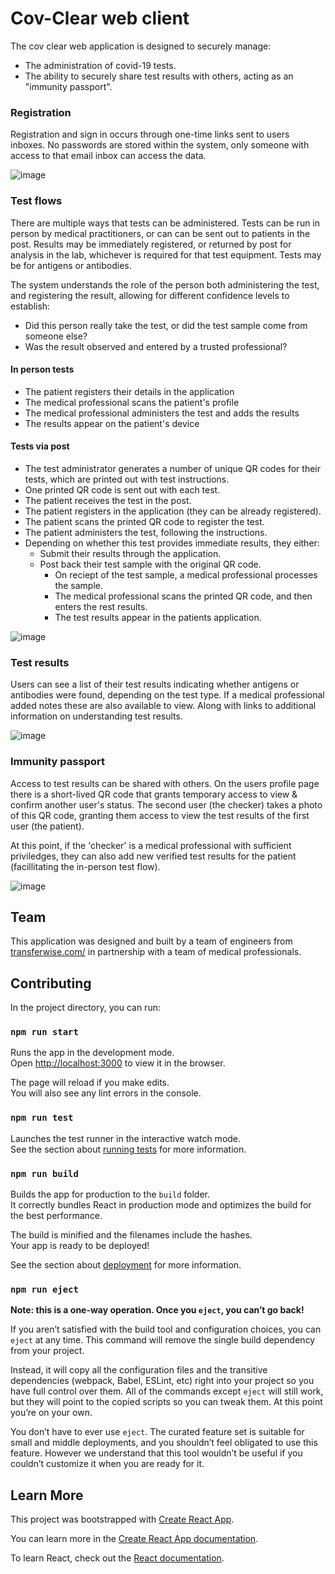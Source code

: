 # Cov-Clear web client #

The cov clear web application is designed to securely manage:
* The administration of covid-19 tests. 
* The ability to securely share test results with others, acting as an "immunity passport".

### Registration ###
Registration and sign in occurs through one-time links sent to users inboxes.  No passwords are stored within the system, only someone with access to that email inbox can access the data.

![image](https://user-images.githubusercontent.com/1318111/78276488-02c86900-750b-11ea-8e93-d3135bc62de4.png)

### Test flows ###
There are multiple ways that tests can be administered. Tests can be run in person by medical practitioners, or can can be sent out to patients in the post.  Results may be immediately registered, or returned by post for analysis in the lab, whichever is required for that test equipment.  Tests may be for antigens or antibodies.  

The system understands the role of the person both administering the test, and registering the result, allowing for different confidence levels to establish:
* Did this person really take the test, or did the test sample come from someone else?
* Was the result observed and entered by a trusted professional?

#### In person tests
* The patient registers their details in the application
* The medical professional scans the patient's profile
* The medical professional administers the test and adds the results
* The results appear on the patient's device

#### Tests via post
* The test administrator generates a number of unique QR codes for their tests, which are printed out with test instructions.
* One printed QR code is sent out with each test.
* The patient receives the test in the post.
* The patient registers in the application (they can be already registered).
* The patient scans the printed QR code to register the test.
* The patient administers the test, following the instructions.
* Depending on whether this test provides immediate results, they either:
  * Submit their results through the application.
  * Post back their test sample with the original QR code.
    * On reciept of the test sample, a medical professional processes the sample.
    * The medical professional scans the printed QR code, and then enters the rest results.
    * The test results appear in the patients application.
    
![image](https://user-images.githubusercontent.com/1318111/78276614-2e4b5380-750b-11ea-98f8-3e258bdfb1f6.png)

### Test results ###
Users can see a list of their test results indicating whether antigens or antibodies were found, depending on the test type. If a medical professional added notes these are also available to view.  Along with links to additional information on understanding test results.

![image](https://user-images.githubusercontent.com/1318111/78277018-bcbfd500-750b-11ea-9e0c-54f08f9d2092.png)

### Immunity passport ###
Access to test results can be shared with others.  On the users profile page there is a short-lived QR code that grants temporary access to view & confirm another user's status.  The second user (the checker) takes a photo of this QR code, granting them access to view the test results of the first user (the patient).

At this point, if the 'checker' is a medical professional with sufficient priviledges, they can also add new verified test results for the patient (facillitating the in-person test flow).

![image](https://user-images.githubusercontent.com/1318111/78276524-107dee80-750b-11ea-88a2-cdb056428221.png)


## Team ##

This application was designed and built by a team of engineers from [transferwise.com/](https://transferwise.com/) in partnership with a team of medical professionals.

## Contributing

In the project directory, you can run:

### `npm run start`

Runs the app in the development mode.<br />
Open [http://localhost:3000](http://localhost:3000) to view it in the browser.

The page will reload if you make edits.<br />
You will also see any lint errors in the console.

### `npm run test`

Launches the test runner in the interactive watch mode.<br />
See the section about [running tests](https://facebook.github.io/create-react-app/docs/running-tests) for more information.

### `npm run build`

Builds the app for production to the `build` folder.<br />
It correctly bundles React in production mode and optimizes the build for the best performance.

The build is minified and the filenames include the hashes.<br />
Your app is ready to be deployed!

See the section about [deployment](https://facebook.github.io/create-react-app/docs/deployment) for more information.

### `npm run eject`

**Note: this is a one-way operation. Once you `eject`, you can’t go back!**

If you aren’t satisfied with the build tool and configuration choices, you can `eject` at any time. This command will remove the single build dependency from your project.

Instead, it will copy all the configuration files and the transitive dependencies (webpack, Babel, ESLint, etc) right into your project so you have full control over them. All of the commands except `eject` will still work, but they will point to the copied scripts so you can tweak them. At this point you’re on your own.

You don’t have to ever use `eject`. The curated feature set is suitable for small and middle deployments, and you shouldn’t feel obligated to use this feature. However we understand that this tool wouldn’t be useful if you couldn’t customize it when you are ready for it.

## Learn More

This project was bootstrapped with [Create React App](https://github.com/facebook/create-react-app).

You can learn more in the [Create React App documentation](https://facebook.github.io/create-react-app/docs/getting-started).

To learn React, check out the [React documentation](https://reactjs.org/).
